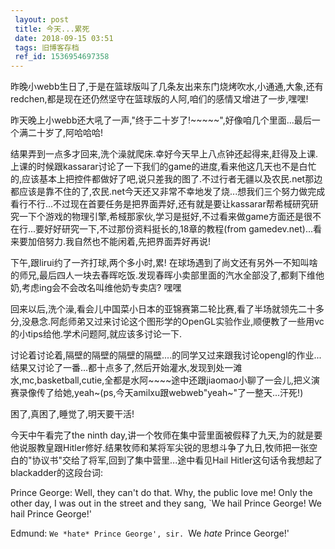 ```yaml
---
 layout: post
 title: 今天...累死
 date: 2018-09-15 03:51
 tags: 旧博客存档
 ref_id: 1536954697358
---
```

昨晚小webb生日了,于是在篮球版叫了几条友出来东门烧烤吹水,小通通,大象,还有redchen,都是现在还仍然坚守在篮球版的人阿,咱们的感情又增进了一步,嘿嘿!

昨天晚上小webb还大吼了一声,"终于二十岁了!~~~~~",好像咱几个里面...最后一个满二十岁了,阿哈哈哈!



结果弄到一点多才回来,洗个澡就爬床.幸好今天早上八点钟还起得来,赶得及上课.上课的时候跟kassarar讨论了一下我们的game的进度,看来他这几天也不是白忙的,应该基本上把控件都做好了吧,说只差我的图了.不过行者无疆以及农民.net那边都应该是靠不住的了,农民.net今天还又非常不幸地发了烧...想我们三个努力做完成看行不行...不过现在首要任务是把界面弄好,还有就是要让kassarar帮希棫研究研究一下个游戏的物理引擎,希棫那家伙,学习是挺好,不过看来做game方面还是很不在行...要好好研究一下,不过那份资料挺长的,18章的教程(from
gamedev.net)...看来要加倍努力.我自然也不能闲着,先把界面弄好再说!



下午,跟lirui约了一齐打球,两个多小时,累!
在球场遇到了尚文还有另外一不知叫啥的师兄,最后四人一块去春晖吃饭.发现春晖小卖部里面的汽水全部没了,都剩下维他奶,考虑ing会不会改名叫维他奶专卖店? 嘿嘿



回来以后,洗个澡,看会儿中国菜小日本的亚锦赛第二轮比赛,看了半场就领先二十多分,没悬念.阿彪师弟又过来讨论这个图形学的OpenGL实验作业,顺便教了一些用vc的小tips给他.学术问题阿,就应该多讨论一下.



讨论着讨论着,隔壁的隔壁的隔壁的隔壁....的同学又过来跟我讨论opengl的作业...结果又讨论了一番...都十点多了,然后开始灌水,发现到处一滩水,mc,basketball,cutie,全都是水阿~~~~途中还跟jiaomao小聊了一会儿,把义演赛录像传了给她,yeah~(ps,今天amilxu跟webweb"yeah~"了一整天...汗死!)



困了,真困了,睡觉了,明天要干活!



今天中午看完了the ninth
day,讲一个牧师在集中营里面被假释了九天,为的就是要他说服教皇跟Hitler修好.结果牧师和某将军尖锐的思想斗争了九日,牧师把一张空白的"协议书"交给了将军,回到了集中营里...途中看见Hail
Hitler这句话令我想起了blackadder的这段台词:

Prince George: Well, they can't do that. Why, the public love me! Only the
other day, I was out in the street and they sang, `We hail Prince George! We
hail Prince George!'

Edmund: `We *hate* Prince George', sir. `We *hate* Prince George!'



